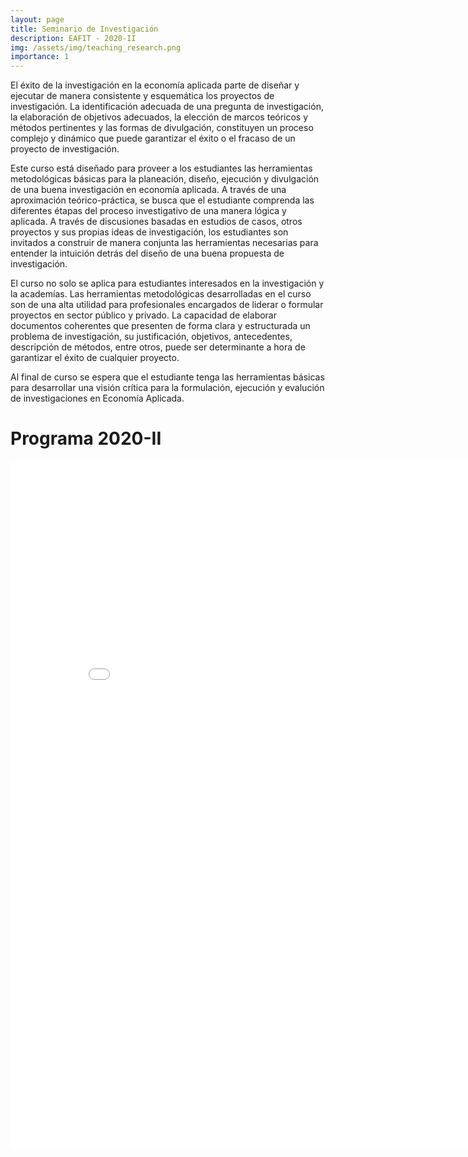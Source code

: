 ```yaml
---
layout: page
title: Seminario de Investigación
description: EAFIT - 2020-II
img: /assets/img/teaching_research.png
importance: 1
---
```


El éxito de la investigación en la economía aplicada parte de diseñar y ejecutar de manera consistente y esquemática los proyectos de investigación. La identificación adecuada de una pregunta de investigación, la elaboración de objetivos adecuados, la elección de marcos teóricos y métodos pertinentes y las formas de divulgación, constituyen un proceso complejo y dinámico que puede garantizar el éxito o el fracaso de un proyecto de investigación.

Este curso está diseñado para proveer a los estudiantes las herramientas metodológicas básicas para la planeación, diseño, ejecución y divulgación de una buena investigación en economía aplicada. A través de una aproximación teórico-práctica, se busca que el estudiante comprenda las diferentes étapas del proceso investigativo de una manera lógica y aplicada. A través de discusiones basadas en estudios de casos, otros proyectos y sus propias ideas de investigación, los estudiantes son invitados a construir de manera conjunta las herramientas necesarias para entender la intuición detrás del diseño de una buena propuesta de investigación.

El curso no solo se aplica para estudiantes interesados en la investigación y la academías. Las herramientas metodológicas desarrolladas en el curso son de una alta utilidad para profesionales encargados de liderar o formular proyectos en sector público y privado. La capacidad de elaborar documentos coherentes que presenten de forma clara y estructurada un problema de investigación, su justificación, objetivos,  antecedentes, descripción de métodos, entre otros, puede ser determinante a hora de garantizar el éxito de cualquier proyecto.

Al final de curso se espera que el estudiante tenga las herramientas básicas para desarrollar una visión crítica para la formulación, ejecución y evalución de investigaciones en Economía Aplicada.

# Programa 2020-II

<iframe id="fred" style="border:0px solid #666CCD" title="PDF in an i-Frame" src="{{ site.baseurl }}/assets/teaching/EC0744_Seminario_Investigacion.pdf" frameborder="0" scrolling="auto" height="1100" width="850" ></iframe>
